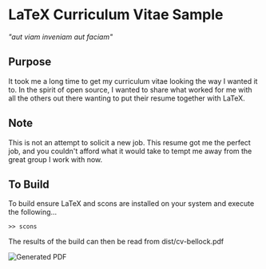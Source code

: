 # LaTeX Curriculum Vitae Sample
*"aut viam inveniam aut faciam"*

## Purpose
It took me a long time to get my curriculum vitae looking the way I wanted it to.  In the spirit of open source, I wanted to share what worked for me with all the others out there wanting to put their resume together with LaTeX.

## Note
This is not an attempt to solicit a new job.  This resume got me the perfect job, and you couldn't afford what it would take to tempt me away from the great group I work with now.

## To Build
To build ensure LaTeX and scons are installed on your system and execute the following...

`>> scons`

The results of the build can then be read from dist/cv-bellock.pdf

![Generated PDF](https://raw.github.com/bellockk/curriculum_vitae/master/expected/cv-bellock.png)
